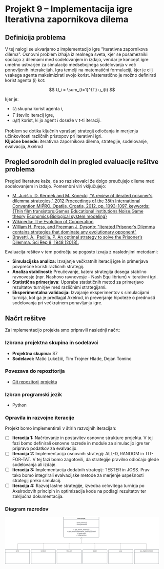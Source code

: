 # Projekt 9 – Implementacija igre Iterativna zapornikova dilema

## Definicija problema

V tej nalogi se ukvarjamo z implementacijo igre "Iterativna zapornikova dilema". Osnovni problem izhaja iz realnega sveta, kjer se posamezniki soočajo z dilemami med sodelovanjem in izdajo, vendar je koncept igre umetno ustvarjen za simulacijo medsebojnega sodelovanja v več ponovljenih interakcijah. Igra temelji na matematični formulaciji, kjer je cilj vsakega agenta maksimizirati svojo korist. Matematično je možno definirati korist agenta \(i\) kot:

$$
U_i = \sum_{t=1}^{T} u_i(t)
$$

kjer je:
- $U_i$ skupna korist agenta $i$,
- $T$ število iteracij igre,
- $u_i(t)$ korist, ki jo agent $i$ doseže v $t$-ti iteraciji.

Problem se dotika ključnih vprašanj strategij odločanja in merjenja učinkovitosti različnih pristopov pri iterativni igri.  
**Ključne besede:** iterativna zapornikova dilema, strategije, sodelovanje, evalvacija, Axelrod

## Pregled sorodnih del in pregled evaluacije rešitve problema

Pregled literature kaže, da so raziskovalci že dolgo preučujejo dileme med sodelovanjem in izdajo. Pomembni viri vključujejo:

- [M. Jurišić, D. Kermek and M. Konecki, "A review of iterated prisoner's dilemma strategies," 2012 Proceedings of the 35th International Convention MIPRO, Opatija, Croatia, 2012, pp. 1093-1097. keywords: {Thin film transistors;Games;Educational institutions;Noise;Game theory;Economics;Biological system modeling}](https://ieeexplore.ieee.org/abstract/document/6240806)
- [Wikipedia: The Evolution of Cooperation](https://en.wikipedia.org/wiki/The_Evolution_of_Cooperation)
- [William H. Press, and Freeman J. Dysonb: "Iterated Prisoner’s Dilemma contains strategies that dominate any evolutionary opponent"](https://www.pnas.org/doi/epdf/10.1073/pnas.1206569109)
- [Bravetti, A., Padilla, P. An optimal strategy to solve the Prisoner’s Dilemma. Sci Rep 8, 1948 (2018).](https://www.nature.com/articles/s41598-018-20426-w)

Evaluacija rešitev v tem področju se pogosto izvaja z naslednjimi metodami:

- **Simulacijska analiza:** Izvajanje večkratnih iteracij igre in primerjava povprečne koristi različnih strategij.
- **Analiza stabilnosti:** Preučevanje, katera strategija dosega stabilno ravnovesje (npr. Nashovo ravnovesje - Nash Equilibrium) v iterativni igri.
- **Statistična primerjava:** Uporaba statističnih metod za primerjavo rezultatov turnirjev med različnimi strategijami.
- **Eksperimentalna validacija:** Izvajanje eksperimentov s simulacijami turnirja, kot ga je predlagal Axelrod, in preverjanje hipoteze o prednosti sodelovanja pri večkratnem ponavljanju igre.

## Načrt rešitve

Za implementacijo projekta smo pripravili naslednji načrt:

### Izbrana projektna skupina in sodelavci

- **Projektna skupina:** S7
- **Sodelavci:** Matic Lukežič, Tim Trojner Hlade, Dejan Tominc

### Povezava do repozitorija

- [Git repozitorij projekta](https://github.com/TimTrojner/psis-prisoners-dilemma)

### Izbran programski jezik

- Python

### Opravila in razvojne iteracije

Projekt bomo implementirali v štirih razvojnih iteracijah:

- [ ] **Iteracija 1:** Načrtovanje in postavitev osnovne strukture projekta. V tej fazi bomo definirali osnovne razrede in module za simulacijo igre ter pripravo podatkov za evalvacijo.
- [ ] **Iteracija 2:** Implementacija osnovnih strategij: ALL-D, RANDOM in TIT-FOR-TAT. V tej fazi bomo zagotovili, da strategije pravilno odločajo glede sodelovanja ali izdaje.
- [ ] **Iteracija 3:** Implementacija dodatnih strategij: TESTER in JOSS. Prav tako bomo integrirali evalvacijske metode za merjenje uspešnosti strategij preko simulacij.
- [ ] **Iteracija 4:** Razvoj lastne strategije, izvedba celovitega turnirja po Axelrodovih principih in optimizacija kode na podlagi rezultatov ter zaključna dokumentacija.

### Diagram razredov
![alt text](<UML class.svg>)
